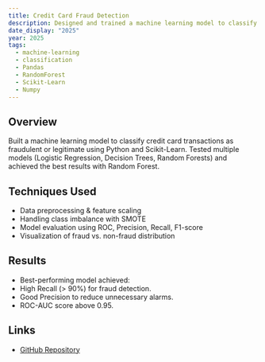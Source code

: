 ```yaml
---
title: Credit Card Fraud Detection
description: Designed and trained a machine learning model to classify credit card transactions as fraudulent or legitimate.
date_display: "2025"
year: 2025
tags:
  - machine-learning
  - classification
  - Pandas
  - RandomForest
  - Scikit-Learn
  - Numpy
---
```


## Overview

Built a machine learning model to classify credit card transactions as fraudulent or legitimate using Python and Scikit-Learn.
Tested multiple models (Logistic Regression, Decision Trees, Random Forests) and achieved the best results with Random Forest.

## Techniques Used

- Data preprocessing & feature scaling
- Handling class imbalance with SMOTE
- Model evaluation using ROC, Precision, Recall, F1-score
- Visualization of fraud vs. non-fraud distribution

## Results

- Best-performing model achieved:
- High Recall (> 90%) for fraud detection.
- Good Precision to reduce unnecessary alarms.
- ROC-AUC score above 0.95.

## Links

- [GitHub Repository](https://github.com/Devatva24/Credit-Card-Fraud-Detection)
